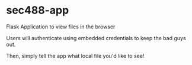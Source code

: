 # sec488-app
Flask Application to view files in the browser

Users will authenticate using embedded credentials to keep the bad guys out.

Then, simply tell the app what local file you'd like to see!
